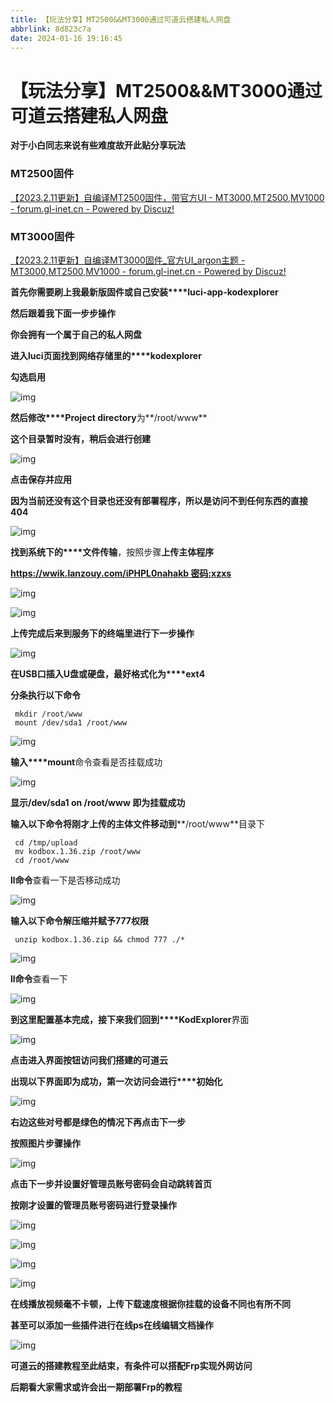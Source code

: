 ```yaml
---
title: 【玩法分享】MT2500&&MT3000通过可道云搭建私人网盘
abbrlink: 8d823c7a
date: 2024-01-16 19:16:45
---
```


# 【玩法分享】MT2500&&MT3000通过可道云搭建私人网盘

**对于小白同志来说有些难度故开此贴分享玩法**

### MT2500固件

[【2023.2.11更新】自编译MT2500固件，带官方UI - MT3000,MT2500,MV1000 - forum.gl-inet.cn - Powered by Discuz!](https://forum.gl-inet.cn/forum.php?mod=viewthread&tid=967&extra=page%3D1)

### MT3000固件

[【2023.2.11更新】自编译MT3000固件\_官方UI\_argon主题 - MT3000,MT2500,MV1000 - forum.gl-inet.cn - Powered by Discuz!](https://forum.gl-inet.cn/forum.php?mod=viewthread&tid=2782&extra=page%3D1)

**首先你需要刷上我最新版固件或自己安装****luci-app-kodexplorer**

**然后跟着我下面一步步操作**

**你会拥有一个属于自己的私人网盘**

**进入luci页面找到网络存储里的****kodexplorer**

**勾选启用**

![img](http://glinet-forum-cn.oss-cn-shenzhen.aliyuncs.com/discuz/forum/202302/12/011602hmrmszspyqaddnss.jpg)

**然后修改****Project directory**为**/root/www**

**这个目录暂时没有，稍后会进行创建**

![img](http://glinet-forum-cn.oss-cn-shenzhen.aliyuncs.com/discuz/forum/202302/12/011603i5h4vq6v3r6mmuei.jpg)

**点击保存并应用**

**因为当前还没有这个目录也还没有部署程序，所以是访问不到任何东西的直接404**

![img](http://glinet-forum-cn.oss-cn-shenzhen.aliyuncs.com/discuz/forum/202302/12/011603o55pigkastzkempq.jpg)

**找到系统下的****文件传输**，按照步骤**上传主体程序**

**[https://wwik.lanzouy.com/iPHPL0nahakb 密码:xzxs](https://wwik.lanzouy.com/iPHPL0nahakb)**

![img](http://glinet-forum-cn.oss-cn-shenzhen.aliyuncs.com/discuz/forum/202302/12/011603unhyirgnxinzign3.jpg)

![img](http://glinet-forum-cn.oss-cn-shenzhen.aliyuncs.com/discuz/forum/202302/12/011603rfaxfs9bj2193f1b.jpg)

**上传完成后来到服务下的终端里进行下一步操作**

![img](http://glinet-forum-cn.oss-cn-shenzhen.aliyuncs.com/discuz/forum/202302/12/011604gr7t03zog7oi6q1t.jpg)

**在USB口插入U盘或硬盘，最好格式化为****ext4**

**分条执行以下命令**

```
 mkdir /root/www
 mount /dev/sda1 /root/www
```

![img](http://glinet-forum-cn.oss-cn-shenzhen.aliyuncs.com/discuz/forum/202302/12/011604bm5ta52962nbcrkg.jpg)

**输入****mount**命令查看是否挂载成功

![img](http://glinet-forum-cn.oss-cn-shenzhen.aliyuncs.com/discuz/forum/202302/12/011604m036hsz6e67oyzi6.jpg)

**显示/dev/sda1 on /root/www 即为挂载成功**

**输入以下命令将刚才上传的主体文件移动到****/root/www**目录下

```
 cd /tmp/upload
 mv kodbox.1.36.zip /root/www
 cd /root/www
```

**ll命令**查看一下是否移动成功

![img](http://glinet-forum-cn.oss-cn-shenzhen.aliyuncs.com/discuz/forum/202302/12/011605cf808fv2ayffxs7f.jpg)

**输入以下命令解压缩并赋予777权限**

```
 unzip kodbox.1.36.zip && chmod 777 ./*
```

![img](http://glinet-forum-cn.oss-cn-shenzhen.aliyuncs.com/discuz/forum/202302/12/011605gtugl2eo8t5guss8.jpg)

**ll命令**查看一下

![img](http://glinet-forum-cn.oss-cn-shenzhen.aliyuncs.com/discuz/forum/202302/12/011605bbmsbg9m1ulj8p6p.jpg)

**到这里配置基本完成，接下来我们回到****KodExplorer**界面

![img](http://glinet-forum-cn.oss-cn-shenzhen.aliyuncs.com/discuz/forum/202302/12/011606pj4xjm4lmg4prjjm.jpg)

**点击进入界面按钮访问我们搭建的可道云**

**出现以下界面即为成功，第一次访问会进行****初始化**

![img](http://glinet-forum-cn.oss-cn-shenzhen.aliyuncs.com/discuz/forum/202302/12/011606cxhm85hexxwhxixx.jpg)

**右边这些对号都是绿色的情况下再点击下一步**

**按照图片步骤操作**

![img](http://glinet-forum-cn.oss-cn-shenzhen.aliyuncs.com/discuz/forum/202302/12/011606ikfkifs4159g7ffp.jpg)

**点击下一步并设置好管理员账号密码会自动跳转首页**

**按刚才设置的管理员账号密码进行登录操作**

![img](http://glinet-forum-cn.oss-cn-shenzhen.aliyuncs.com/discuz/forum/202302/12/011606nk8nbdddnfvuqk8d.jpg)

![img](http://glinet-forum-cn.oss-cn-shenzhen.aliyuncs.com/discuz/forum/202302/12/011607vxjl99pwjoqcjwj9.jpg)

![img](https://myblogs-1304241272.cos.ap-hongkong.myqcloud.com/images/011607pzwan92q2ommamdp.jpg)

![img](https://myblogs-1304241272.cos.ap-hongkong.myqcloud.com/images/011607dwiwb9tkk0h2b0rw.jpg)

**在线播放视频毫不卡顿，上传下载速度根据你挂载的设备不同也有所不同**

**甚至可以添加一些插件进行在线ps在线编辑文档操作**

![img](https://myblogs-1304241272.cos.ap-hongkong.myqcloud.com/images/011608olul6nt6uv1oqd82.jpg)

**可道云的搭建教程至此结束，有条件可以搭配Frp实现外网访问**

**后期看大家需求或许会出一期部署Frp的教程**
